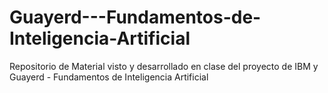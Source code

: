 # Guayerd---Fundamentos-de-Inteligencia-Artificial
Repositorio de Material visto y desarrollado en clase del proyecto de IBM y Guayerd - Fundamentos de Inteligencia Artificial
